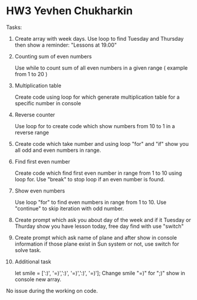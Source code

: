 

# HW3 Yevhen Chukharkin
  
Tasks: 
1) Create array with week days. Use loop to find Tuesday and Thursday then show a reminder: "Lessons at 19.00"


2) Counting sum of even numbers 

    Use while to count sum of all even numbers in a given range ( example from 1 to 20 )


3) Multiplication table

    Create code using loop for which generate multiplication table for a specific number in console 


4) Reverse counter 

    Use loop for to create code which show numbers from 10 to 1 in a reverse range

5) Create code which take number and using loop "for" and "if" show you all odd and even numbers in range.


6) Find first even number 

    Create code which find first even number in range from 1 to 10 using loop for. Use "break" to stop loop if an even number is found.


7) Show even numbers
    
    Use loop "for" to find even numbers in range from 1 to 10. Use "continue" to skip iteration with odd number.


8) Create prompt which ask you about day of the week and if it Tuesday or Thurday show you have lesson today, free day find with use "switch"


9) Create prompt which ask name of plane and after show in console information if those plane exist in Sun system 
or not, use switch for solve task.
  


10) Additional task

    let smile = [':)', '=)',':)', '=)',':)', '=)'];
    Change smile "=)" for ";)" show in console new array. 


No issue during the working on code.


